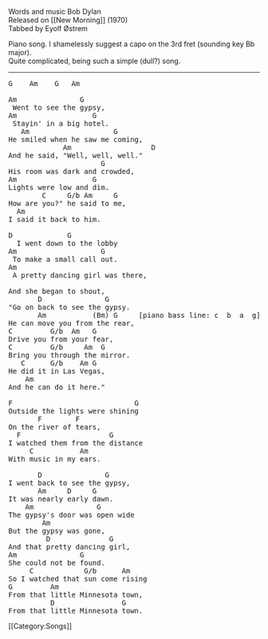 Words and music Bob Dylan<br>
Released on [[New Morning]] (1970)<br>
Tabbed by Eyolf Østrem

Piano song. I shamelessly suggest a capo on the 3rd fret (sounding key
Bb major).<br>
Quite complicated, being such a simple (dull?) song.

----
<pre class="verse">
G    Am    G   Am

Am               G
 Went to see the gypsy,
Am                  G
 Stayin' in a big hotel.
   Am                    G
He smiled when he saw me coming,
             Am                   D
And he said, "Well, well, well."
                      G
His room was dark and crowded,
Am                  G
Lights were low and dim.
        C     G/b Am     G
How are you?" he said to me,
  Am
I said it back to him.

D             G
  I went down to the lobby
Am                    G
 To make a small call out.
Am
 A pretty dancing girl was there,

And she began to shout,
       D               G
"Go on back to see the gypsy.
       Am           (Bm) G     [piano bass line: c  b  a  g]
He can move you from the rear,
C         G/b  Am   G
Drive you from your fear,
C         G/b     Am  G
Bring you through the mirror.
   C      G/b    Am G
He did it in Las Vegas,
    Am
And he can do it here."

F                             G
Outside the lights were shining
       F        F
On the river of tears,
  F                     G
I watched them from the distance
     C           Am
With music in my ears.

       D               G
I went back to see the gypsy,
       Am     D     G
It was nearly early dawn.
    Am               G
The gypsy's door was open wide
        Am
But the gypsy was gone,
         D              G
And that pretty dancing girl,
Am               G
She could not be found.
     C            G/b      Am
So I watched that sun come rising
G         Am
From that little Minnesota town,
          D                G
From that little Minnesota town.
</pre>

[[Category:Songs]]